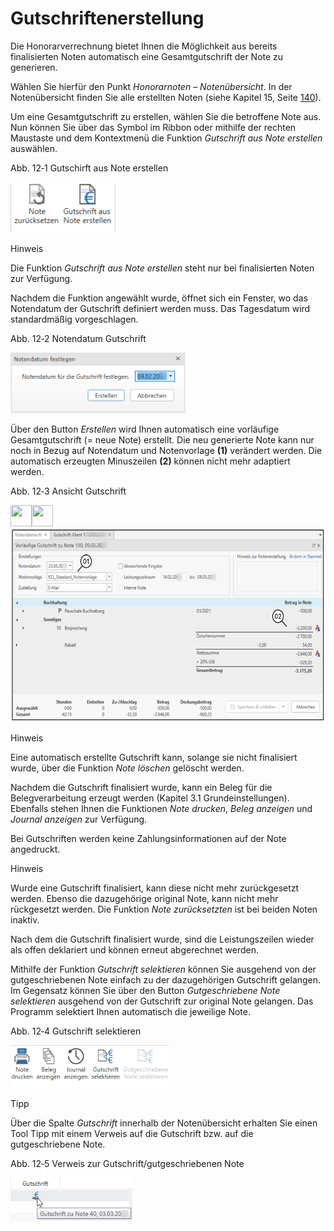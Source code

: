 # Gutschriftenerstellung

Die Honorarverrechnung bietet Ihnen die Möglichkeit aus bereits
finalisierten Noten automatisch eine Gesamtgutschrift der Note zu
generieren.

Wählen Sie hierfür den Punkt *Honorarnoten – Notenübersicht*. In der
Notenübersicht finden Sie alle erstellten Noten (siehe Kapitel 15, Seite
[140](#notenübersicht)).

Um eine Gesamtgutschrift zu erstellen, wählen Sie die betroffene Note
aus. Nun können Sie über das Symbol im Ribbon oder mithilfe der rechten
Maustaste und dem Kontextmenü die Funktion *Gutschrift aus Note
erstellen* auswählen.

Abb. 12‑1 Gutschirft aus Note erstellen

<img src=".\img/image243.png"
style="width:1.77165in;height:0.84825in" />

Hinweis

Die Funktion *Gutschrift aus Note erstellen* steht nur bei finalisierten
Noten zur Verfügung.

Nachdem die Funktion angewählt wurde, öffnet sich ein Fenster, wo das
Notendatum der Gutschrift definiert werden muss. Das Tagesdatum wird
standardmäßig vorgeschlagen.

Abb. 12‑2 Notendatum Gutschrift

<img src=".\img/image244.png"
style="width:2.91692in;height:1.00842in" />

Über den Button *Erstellen* wird Ihnen automatisch eine vorläufige
Gesamtgutschrift (= neue Note) erstellt. Die neu generierte Note kann
nur noch in Bezug auf Notendatum und Notenvorlage **(1)** verändert
werden. Die automatisch erzeugten Minuszeilen **(2)** können nicht mehr
adaptiert werden.

Abb. 12‑3 Ansicht Gutschrift

<img src=".\img/image107.png"
style="width:0.35417in;height:0.35417in" /><img src=".\img/image9.png"
style="width:0.35417in;height:0.35417in" /><img src=".\img/image245.png"
style="width:6.29921in;height:3.23228in" />

Hinweis

Eine automatisch erstellte Gutschrift kann, solange sie nicht
finalisiert wurde, über die Funktion *Note löschen* gelöscht werden.

Nachdem die Gutschrift finalisiert wurde, kann ein Beleg für die
Belegverarbeitung erzeugt werden (Kapitel 3.1 Grundeinstellungen).
Ebenfalls stehen Ihnen die Funktionen *Note drucken*, *Beleg anzeigen*
und *Journal anzeigen* zur Verfügung.

Bei Gutschriften werden keine Zahlungsinformationen auf der Note
angedruckt.

Hinweis

Wurde eine Gutschrift finalisiert, kann diese nicht mehr zurückgesetzt
werden. Ebenso die dazugehörige original Note, kann nicht mehr
rückgesetzt werden. Die Funktion *Note zurücksetzten* ist bei beiden
Noten inaktiv.

Nach dem die Gutschrift finalisiert wurde, sind die Leistungszeilen
wieder als offen deklariert und können erneut abgerechnet werden.

Mithilfe der Funktion *Gutschrift selektieren* können Sie ausgehend von
der gutgeschriebenen Note einfach zu der dazugehörigen Gutschrift
gelangen. Im Gegensatz können Sie über den Button *Gutgeschriebene Note
selektieren* ausgehend von der Gutschrift zur original Note gelangen.
Das Programm selektiert Ihnen automatisch die jeweilige Note.

Abb. 12‑4 Gutschrift selektieren

<img src=".\img/image246.png"
style="width:2.65023in;height:0.70839in" />

Tipp

Über die Spalte *Gutschrift* innerhalb der Notenübersicht erhalten Sie
einen Tool Tipp mit einem Verweis auf die Gutschrift bzw. auf die
gutgeschriebene Note.

Abb. 12‑5 Verweis zur Gutschrift/gutgeschriebenen Note

<img src=".\img/image247.png"
style="width:2.03351in;height:0.72506in" />